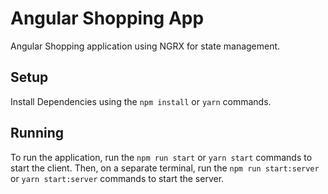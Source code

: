 # Angular Shopping App

Angular Shopping application using NGRX for state management.

## Setup

Install Dependencies using the `npm install` or `yarn` commands.

## Running

To run the application, run the `npm run start` or `yarn start` commands to start the client.
Then, on a separate terminal, run the `npm run start:server` or `yarn start:server` commands to start the server.

